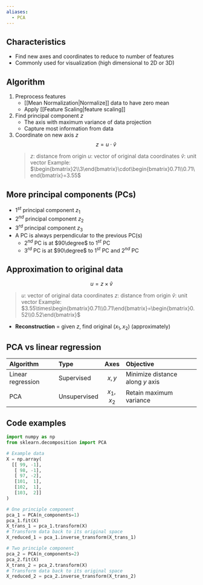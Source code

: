 ```yaml
---
aliases:
  - PCA
---
```


## Characteristics

- Find new axes and coordinates to reduce to number of features
- Commonly used for visualization (high dimensional to 2D or 3D)

## Algorithm

1. Preprocess features
	- [[Mean Normalization|Normalize]] data to have zero mean
	- Apply [[Feature Scaling|feature scaling]]
2. Find principal component $z$
	- The axis with maximum variance of data projection
	- Capture most information from data
3. Coordinate on new axis $z$
	$$
	z=u\cdot\hat{v}
	$$
    > $z$: distance from origin
     > $u$: vector of original data coordinates
     > $\hat{v}$: unit vector
     > Example: $\begin{bmatrix}2\\3\end{bmatrix}\cdot\begin{bmatrix}0.71\\0.71\end{bmatrix}=3.55$

## More principal components (PCs)

- $1^{st}$ principal component $z_1$
- $2^{nd}$ principal component $z_2$
- $3^{rd}$ principal component $z_3$
- A PC is always perpendicular to the previous PC(s)
	- $2^{nd}$ PC is at $90\degree$ to $1^{st}$ PC
	- $3^{rd}$ PC is at $90\degree$ to $1^{st}$ PC and $2^{nd}$ PC

## Approximation to original data

$$
u=z\times\hat{v}
$$
> $u$: vector of original data coordinates
> $z$: distance from origin
> $\hat{v}$: unit vector
> Example: $3.55\times\begin{bmatrix}0.71\\0.71\end{bmatrix}=\begin{bmatrix}0.52\\0.52\end{bmatrix}$

- **Reconstruction** = given $z$, find original $(x_1,x_2)$ (approximately)

## PCA vs linear regression

| Algorithm         |     Type     |   Axes    | Objective                        |
| :---------------- | :----------- | :-------: | :------------------------------- |
| Linear regression |  Supervised  |   $x,y$   | Minimize distance along $y$ axis |
| PCA               | Unsupervised | $x_1,x_2$ | Retain maximum variance          |

## Code examples

```python
import numpy as np
from sklearn.decomposition import PCA

# Example data
X = np.array(
  [[ 99, -1], 
   [ 98, -1],
   [ 97, -2],
   [101,  1],
   [102,  1],
   [103,  2]]
)

# One principle component
pca_1 = PCA(n_components=1)
pca_1.fit(X)
X_trans_1 = pca_1.transform(X)
# Transform data back to its original space
X_reduced_1 = pca_1.inverse_transform(X_trans_1)

# Two principle component
pca_2 = PCA(n_components=2)
pca_2.fit(X)
X_trans_2 = pca_2.transform(X)
# Transform data back to its original space
X_reduced_2 = pca_2.inverse_transform(X_trans_2)
```
